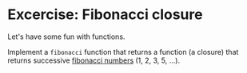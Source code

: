 # Excercise: Fibonacci closure

Let's have some fun with functions.

Implement a `fibonacci` function that returns a function (a closure) that
returns successive [fibonacci numbers](https://en.wikipedia.org/wikiFibonacci_number)
(1, 2, 3, 5, ...).